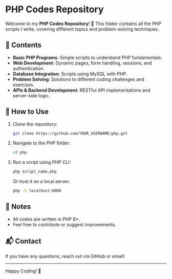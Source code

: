 # PHP Codes Repository

Welcome to my **PHP Codes Repository**! 🚀 This folder contains all the PHP scripts I write, covering different topics and problem-solving techniques.

## 📌 Contents
- **Basic PHP Programs**: Simple scripts to understand PHP fundamentals.
- **Web Development**: Dynamic pages, form handling, sessions, and authentication.
- **Database Integration**: Scripts using MySQL with PHP.
- **Problem Solving**: Solutions to different coding challenges and exercises.
- **APIs & Backend Development**: RESTful API implementations and server-side logic.

## 🔧 How to Use
1. Clone the repository:
   ```bash
   git clone https://github.com/YOUR_USERNAME/php.git
   ```
2. Navigate to the PHP folder:
   ```bash
   cd php
   ```
3. Run a script using PHP CLI:
   ```bash
   php script_name.php
   ```
   Or host it on a local server:
   ```bash
   php -S localhost:8000
   ```

## 📝 Notes
- All codes are written in PHP 8+.
- Feel free to contribute or suggest improvements.

## 📬 Contact
If you have any questions, reach out via GitHub or email!

---

Happy Coding! 🎯

